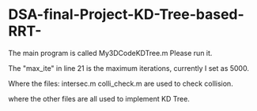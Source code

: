 # DSA-final-Project-KD-Tree-based-RRT-

The main program is called My3DCodeKDTree.m 
Please run it.

The "max_ite" in line 21 is the maximum iterations, currently I set as 5000.

Where the files:
intersec.m
colli_check.m
are used to check collision.

where the other files are all used to implement KD Tree.
